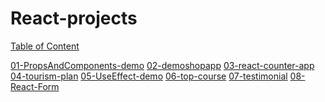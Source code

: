 ﻿# React-projects

[Table of Content]()

[01-PropsAndComponents-demo]()
[02-demoshopapp]()
[03-react-counter-app]()
[04-tourism-plan]()
[05-UseEffect-demo]()
[06-top-course]()
[07-testimonial]()
[08-React-Form]()



